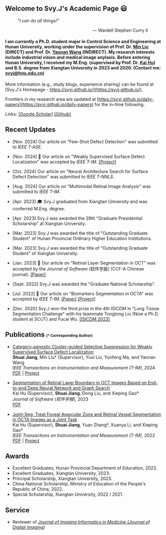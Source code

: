 ## **Welcome to Svy.J's Academic Page &#128515;**

&nbsp;&nbsp;&nbsp;&nbsp;&nbsp;&nbsp;&nbsp;&nbsp;&nbsp; *"I can do all things!"* 

<p align="right"> — Wardell Stephen Curry II &nbsp;&nbsp;&nbsp;&nbsp;&nbsp;&nbsp;&nbsp;&nbsp;&nbsp;&nbsp;</p>

#### **I am currently a Ph.D. student major in Control Science and Engineering at Hunan University, working under the supervision of Prof. Dr. [Min Liu](http://eeit.hnu.edu.cn/info/1291/5218.htm) (DIRECT) and Prof. Dr. [Yaonan Wang](http://eeit.hnu.edu.cn/info/1277/4490.htm) (INDIRECT). My research interests include industrial vision and medical image anylasis. Before entering Hunan University, I received my M.Eng. (supervised by Prof. Dr. [Kai Hu](https://jwxy.xtu.edu.cn/info/1147/2508.htm)) and B.S. degree from Xiangtan University in 2023 and 2020. (Contact me: svyj@hnu.edu.cn)**

More information (e.g., study blogs, experience sharing) can be found at [Svy.J's Homepage - https://svyj.github.io/](https://svyj.github.io/).

Frontiers in my research area are updated at [https://svyj.github.io/daily-papers](https://svyj.github.io/daily-papers) for the in-time following.

Links: [[Google Scholar]](https://scholar.google.com/citations?user=9yWuLtsAAAAJ)  [[Github]](https://github.com/SvyJ)  

## **Recent Updates**
- [Nov. 2024] Our article on "Few-Shot Defect Detection" was submitted to _IEEE T-ASE_.
  
- [Nov. 2024] &#127881; Our article on "Weakly Supervised Surface Defect Localization" was accepted by _IEEE T-IM_. [[Project]](https://svyj.github.io/CSS/)
  
- [Oct. 2024] Our article on "Neural Architecture Search for Surface Defect Detection" was submitted to _IEEE T-NNLS_.
  
- [Aug. 2024] Our article on "Multimodal Retinal Image Analysis" was submitted to _IEEE T-IM_.
  
- [Apr. 2023] &#127891; Svy.J graduated from Xiangtan University and was conferred M.Eng. degree.
  
- [Apr. 2023] Svy.J was awarded the 28th "Graduate Presidential Scholarship" at Xiangtan University.

- [Mar. 2023] Svy.J was awarded the title of "Outstanding Graduate Student" of Hunan Provincial Ordinary Higher Education Institutions.
  
- [Mar. 2023] Svy.J was awarded the title of "Outstanding Graduate Student" of Xiangtan University.
  
- [Jan. 2023] &#127881; Our article on "Retinal Layer Segmentation in OCT" was accepted by the _Journal of Software_ (软件学报) (CCF-A Chinese journal). [[Paper]](https://www.jos.org.cn/jos/article/abstract/6895)
  
<!-- - [Oct. 2022] Svy.J was awarded the "Special Academic Scholarship" again with the rank of 1/70. -->
  
- [Sept. 2022] Svy.J was awarded the "Graduate National Scholarship".
  
- [Jul. 2022] &#127881; Our article on "Biomarkers Segmentation in OCTA" was accepted by _IEEE T-IM_. [[Paper]](https://ieeexplore.ieee.org/document/9837090) [[Project]](https://svyj.github.io/Joint-Seg/)
  
<!-- - [Oct. 2021] Svy.J was awarded the "Xinhualian Group Education Scholarship". -->
  
<!-- - [Oct. 2021] Svy.J was awarded the "Special Academic Scholarship" with the rank of 1/70. -->
  
- [Dec. 2020] Svy.J won the third prize in the _4th ISICDM_ in "Lung Tissue Segmentation Challenge" with his teammate Tongtong Liu (Now a Ph.D. student at SCUT) and Fucai Wu. [[ISICDM 2023]](https://svyj.github.io/2022/07/05/017-ISICDM2020)
  
<!-- - [Oct. 2020] Svy.J was awarded the "First Class Academic Scholarship" with the rank of 1/70. -->


## **Publications** <span style="font-size: 12px;">(* Corresponding Author)</span>
- [Category-agnostic Cluster-guided Selective Suppression for Weakly Supervised Surface Defect Localization](https://ieeexplore.ieee.org)<br>
  **Shuai Jiang**, Min Liu* (Supervisor), Yuxi Liu, Yunfeng Ma, and Yaonan Wang<br>
  _IEEE Transactions on Instrumentation and Measurement (T-IM)_, 2024<br>
  [PDF](https://ieeexplore.ieee.org) | [Project](https://svyj.github.io/CSS/)

- [Segmentation of Retinal Layer Boundary in OCT Images Based on End-to-end Deep Neural Network and Graph Search](https://www.jos.org.cn/jos/article/abstract/6895)<br>
  Kai Hu (Supervisor), **Shuai Jiang**, Dong Liu, and Xieping Gao*<br>
  _Journal of Software (软件学报)_, 2023<br>
  [PDF](https://www.jos.org.cn/jos/article/abstract/6895)

- [Joint-Seg: Treat Foveal Avascular Zone and Retinal Vessel Segmentation in OCTA Images as a Joint Task](https://ieeexplore.ieee.org/document/9837090)<br>
  Kai Hu (Supervisor), **Shuai Jiang**, Yuan Zhang*, Xuanya Li, and Xieping Gao*<br>
  _IEEE Transactions on Instrumentation and Measurement (T-IM)_, 2022<br>
  [PDF](https://ieeexplore.ieee.org/document/9837090) | [Project](https://svyj.github.io/Joint-Seg/)

## **Awards**
- Excellent Graduates, Hunan Provincial Department of Education, 2023.
- Excellent Graduates, Xiangtan University, 2023.
- Principal Scholarship, Xiangtan University, 2023.
- China National Scholarship, Ministry of Education of the People's Republic of China, 2022.
- Special Scholarship, Xiangtan University, 2022 / 2021.

## **Service**
- Reviewer of [_Journal of Imaging Informatics in Medicine (Journal of Digital Imaging)_](https://link.springer.com/journal/10278)
